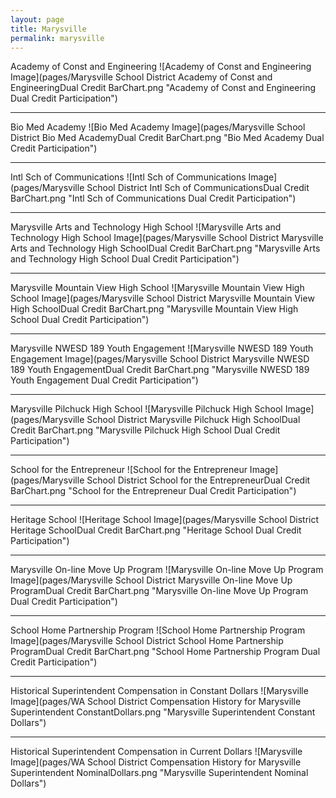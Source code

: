 ```yaml
---
layout: page
title: Marysville
permalink: marysville
---
```



Academy of Const and Engineering
![Academy of Const and Engineering Image](pages/Marysville School District Academy of Const and EngineeringDual Credit BarChart.png "Academy of Const and Engineering Dual Credit Participation")

___

Bio Med Academy
![Bio Med Academy Image](pages/Marysville School District Bio Med AcademyDual Credit BarChart.png "Bio Med Academy Dual Credit Participation")

___

Intl Sch of Communications
![Intl Sch of Communications Image](pages/Marysville School District Intl Sch of CommunicationsDual Credit BarChart.png "Intl Sch of Communications Dual Credit Participation")

___

Marysville Arts and Technology High School
![Marysville Arts and Technology High School Image](pages/Marysville School District Marysville Arts and Technology High SchoolDual Credit BarChart.png "Marysville Arts and Technology High School Dual Credit Participation")

___

Marysville Mountain View High School
![Marysville Mountain View High School Image](pages/Marysville School District Marysville Mountain View High SchoolDual Credit BarChart.png "Marysville Mountain View High School Dual Credit Participation")

___

Marysville NWESD 189 Youth Engagement
![Marysville NWESD 189 Youth Engagement Image](pages/Marysville School District Marysville NWESD 189 Youth EngagementDual Credit BarChart.png "Marysville NWESD 189 Youth Engagement Dual Credit Participation")

___

Marysville Pilchuck High School
![Marysville Pilchuck High School Image](pages/Marysville School District Marysville Pilchuck High SchoolDual Credit BarChart.png "Marysville Pilchuck High School Dual Credit Participation")

___

School for the Entrepreneur
![School for the Entrepreneur Image](pages/Marysville School District School for the EntrepreneurDual Credit BarChart.png "School for the Entrepreneur Dual Credit Participation")

___

Heritage School
![Heritage School Image](pages/Marysville School District Heritage SchoolDual Credit BarChart.png "Heritage School Dual Credit Participation")

___

Marysville On-line Move Up Program
![Marysville On-line Move Up Program Image](pages/Marysville School District Marysville On-line Move Up ProgramDual Credit BarChart.png "Marysville On-line Move Up Program Dual Credit Participation")

___

School Home Partnership Program
![School Home Partnership Program Image](pages/Marysville School District School Home Partnership ProgramDual Credit BarChart.png "School Home Partnership Program Dual Credit Participation")

___

Historical Superintendent Compensation in Constant Dollars
![Marysville Image](pages/WA School District Compensation History for Marysville Superintendent ConstantDollars.png "Marysville Superintendent Constant Dollars")

___

Historical Superintendent Compensation in Current Dollars
![Marysville Image](pages/WA School District Compensation History for Marysville Superintendent NominalDollars.png "Marysville Superintendent Nominal Dollars")
